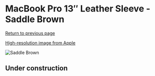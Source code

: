 # MacBook Pro 13″ Leather Sleeve - Saddle Brown

[Return to previous page](/macbook)

[High-resolution image from Apple](https://store.storeimages.cdn-apple.com/8756/as-images.apple.com/is/MRQM2?wid=4500&hei=4500&fmt=png)

<div style="width: 512px"><img src="/almost_uncompressed/MRQM2.webp" alt="Saddle Brown"></div>

## Under construction
